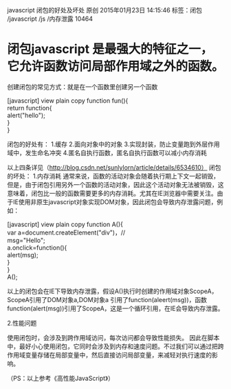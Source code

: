 javascript 闭包的好处及坏处
原创 2015年01月23日 14:15:46 标签：闭包 /javascript /js /内存泄露 10464
#   闭包javascript 是最强大的特征之一，它允许函数访问局部作用域之外的函数。

创建闭包的常见方式：就是在一个函数里创建另一个函数
            
[javascript] view plain copy
function  fun(){  
                 return function{  
                    alert("hello");  
                          }  
                 }  

闭包的好处有：
1.缓存
2.面向对象中的对象
3.实现封装，防止变量跑到外层作用域中，发生命名冲突
4.匿名自执行函数，匿名自执行函数可以减小内存消耗

以上四条详见（http://blog.csdn.net/sunlylorn/article/details/6534610）
闭包的坏处：
1.内存消耗
 通常来说，函数的活动对象会随着执行期上下文一起销毁，但是，由于闭包引用另外一个函数的活动对象，因此这个活动对象无法被销毁，这意味着，闭包比一般的函数需要更多的内存消耗。尤其在IE浏览器中需要关注。由于IE使用非原生javascript对象实现DOM对象，因此闭包会导致内存泄露问题，例如：
 
[javascript] view plain copy
function A(){  
      var a=document.createElement("div")，//  
            msg="Hello";  
       a.onclick=function(){  
          alert(msg);  
          }  
   }  
 A();  


以上的闭包会在IE下导致内存泄露，假设A()执行时创建的作用域对象ScopeA，ScopeA引用了DOM对象a,DOM对象a
引用了function(aleert(msg))，函数function(alert(msg))引用了ScopeA，这是一个循环引用，在IE会导致内存泄露。

2.性能问题

使用闭包时，会涉及到跨作用域访问，每次访问都会导致性能损失。
因此在脚本中，最好小心使用闭包，它同时会涉及到内存和速度问题。不过我们可以通过把跨作用域变量存储在局部变量中，然后直接访问局部变量，来减轻对执行速度的影响。

（PS：以上参考《高性能JavaScript》）
